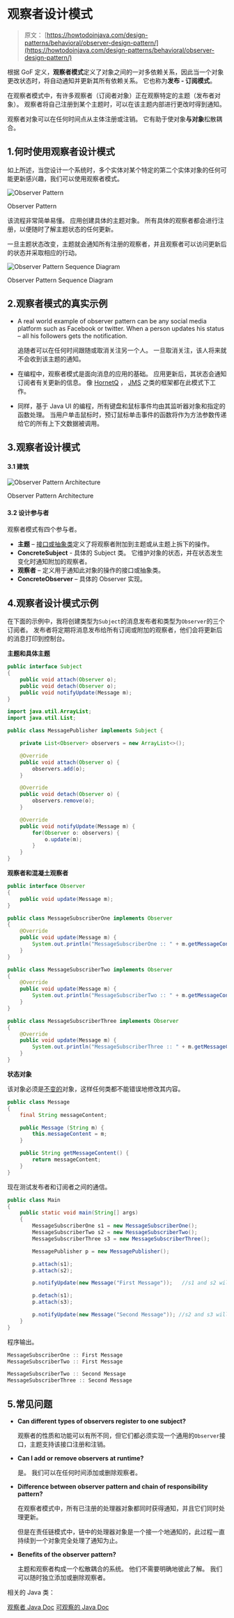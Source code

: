 # 观察者设计模式

> 原文： [https://howtodoinjava.com/design-patterns/behavioral/observer-design-pattern/](https://howtodoinjava.com/design-patterns/behavioral/observer-design-pattern/)

根据 GoF 定义，**观察者模式**定义了对象之间的一对多依赖关系，因此当一个对象更改状态时，将自动通知并更新其所有依赖关系。 它也称为**发布 - 订阅模式**。

在观察者模式中，有许多观察者（订阅者对象）正在观察特定的主题（发布者对象）。 观察者将自己注册到某个主题时，可以在该主题内部进行更改时得到通知。

观察者对象可以在任何时间点从主体注册或注销。 它有助于使对象**与对象**松散耦合。

## 1.何时使用观察者设计模式

如上所述，当您设计一个系统时，多个实体对某个特定的第二个实体对象的任何可能更新感兴趣，我们可以使用观察者模式。

![Observer Pattern](img/ca3091c6c8b384c20439b194e0290bfc.png)

Observer Pattern



该流程非常简单易懂。 应用创建具体的主题对象。 所有具体的观察者都会进行注册，以便随时了解主题状态的任何更新。

一旦主题状态改变，主题就会通知所有注册的观察者，并且观察者可以访问更新后的状态并采取相应的行动。

![Observer Pattern Sequence Diagram](img/5198b1168d63f61f64fec08ba2564092.png)

Observer Pattern Sequence Diagram



## 2.观察者模式的真实示例

*   A real world example of observer pattern can be any social media platform such as Facebook or twitter. When a person updates his status – all his followers gets the notification.

    追随者可以在任何时间跟随或取消关注另一个人。 一旦取消关注，该人将来就不会收到该主题的通知。

*   在编程中，观察者模式是面向消息的应用的基础。 应用更新后，其状态会通知订阅者有关更新的信息。 像 [HornetQ](https://howtodoinjava.com/hornetq/basic-jms-messaging-example-using-hornetq-stand-alone-server/) ， [JMS](https://howtodoinjava.com/jms/jms-java-message-service-tutorial/) 之类的框架都在此模式下工作。
*   同样，基于 Java UI 的编程，所有键盘和鼠标事件均由其监听器对象和指定的函数处理。 当用户单击鼠标时，预订鼠标单击事件的函数将作为方法参数传递给它的所有上下文数据被调用。

## 3.观察者设计模式

#### 3.1 建筑

![Observer Pattern Architecture](img/6f7a96a6a7f3e50aac41723b66947c30.png)

Observer Pattern Architecture



#### 3.2 设计参与者

观察者模式有四个参与者。

*   **主题** – [接口或抽象类](https://howtodoinjava.com/oops/exploring-interfaces-and-abstract-classes-in-java/)定义了将观察者附加到主题或从主题上拆下的操作。
*   **ConcreteSubject** - 具体的 Subject 类。 它维护对象的状态，并在状态发生变化时通知附加的观察者。
*   **观察者** – 定义用于通知此对象的操作的接口或抽象类。
*   **ConcreteObserver** – 具体的 Observer 实现。

## 4.观察者设计模式示例

在下面的示例中，我将创建类型为`Subject`的消息发布者和类型为`Observer`的三个订阅者。 发布者将定期将消息发布给所有订阅或附加的观察者，他们会将更新后的消息打印到控制台。

**主题和具体主题**

```java
public interface Subject 
{
    public void attach(Observer o);
    public void detach(Observer o);
    public void notifyUpdate(Message m);
}

```

```java
import java.util.ArrayList;
import java.util.List;

public class MessagePublisher implements Subject {

    private List<Observer> observers = new ArrayList<>();

    @Override
    public void attach(Observer o) {
        observers.add(o);
    }

    @Override
    public void detach(Observer o) {
        observers.remove(o);
    }

    @Override
    public void notifyUpdate(Message m) {
        for(Observer o: observers) {
            o.update(m);
        }
    }
}

```

**观察者和混凝土观察者**

```java
public interface Observer 
{
    public void update(Message m);
}

```

```java
public class MessageSubscriberOne implements Observer 
{
    @Override
    public void update(Message m) {
        System.out.println("MessageSubscriberOne :: " + m.getMessageContent());
    }
}

```

```java
public class MessageSubscriberTwo implements Observer 
{
    @Override
    public void update(Message m) {
        System.out.println("MessageSubscriberTwo :: " + m.getMessageContent());
    }
}

```

```java
public class MessageSubscriberThree implements Observer 
{
    @Override
    public void update(Message m) {
        System.out.println("MessageSubscriberThree :: " + m.getMessageContent());
    }
}

```

**状态对象**

该对象必须是[不变的](https://howtodoinjava.com/java/basics/how-to-make-a-java-class-immutable/)对象，这样任何类都不能错误地修改其内容。

```java
public class Message 
{
    final String messageContent;

    public Message (String m) {
        this.messageContent = m;
    }

    public String getMessageContent() {
        return messageContent;
    }
}

```

现在测试发布者和订阅者之间的通信。

```java
public class Main 
{
    public static void main(String[] args) 
    {
        MessageSubscriberOne s1 = new MessageSubscriberOne();
        MessageSubscriberTwo s2 = new MessageSubscriberTwo();
        MessageSubscriberThree s3 = new MessageSubscriberThree();

        MessagePublisher p = new MessagePublisher();

        p.attach(s1);
        p.attach(s2);

        p.notifyUpdate(new Message("First Message"));   //s1 and s2 will receive the update

        p.detach(s1);
        p.attach(s3);

        p.notifyUpdate(new Message("Second Message")); //s2 and s3 will receive the update
    }
}

```

程序输出。

```java
MessageSubscriberOne :: First Message
MessageSubscriberTwo :: First Message

MessageSubscriberTwo :: Second Message
MessageSubscriberThree :: Second Message

```

## 5.常见问题

*   **Can different types of observers register to one subject?**

    观察者的性质和功能可以有所不同，但它们都必须实现一个通用的`Observer`接口，主题支持该接口注册和注销。

*   **Can I add or remove observers at runtime?**

    是。 我们可以在任何时间添加或删除观察者。

*   **Difference between observer pattern and chain of responsibility pattern?**

    在观察者模式中，所有已注册的处理器对象都同时获得通知，并且它们同时处理更新。

    但是在责任链模式中，链中的处理器对象是一个接一个地通知的，此过程一直持续到一个对象完全处理了通知为止。

*   **Benefits of the observer pattern?**

    主题和观察者构成一个松散耦合的系统。 他们不需要明确地彼此了解。 我们可以随时独立添加或删除观察者。

相关的 Java 类：

[观察者 Java Doc](https://docs.oracle.com/javase/10/docs/api/java/util/Observer.html)
[可观察的 Java Doc](https://docs.oracle.com/javase/10/docs/api/java/util/Observable.html)